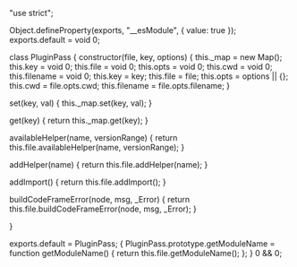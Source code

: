 "use strict";

Object.defineProperty(exports, "__esModule", {
  value: true
});
exports.default = void 0;

class PluginPass {
  constructor(file, key, options) {
    this._map = new Map();
    this.key = void 0;
    this.file = void 0;
    this.opts = void 0;
    this.cwd = void 0;
    this.filename = void 0;
    this.key = key;
    this.file = file;
    this.opts = options || {};
    this.cwd = file.opts.cwd;
    this.filename = file.opts.filename;
  }

  set(key, val) {
    this._map.set(key, val);
  }

  get(key) {
    return this._map.get(key);
  }

  availableHelper(name, versionRange) {
    return this.file.availableHelper(name, versionRange);
  }

  addHelper(name) {
    return this.file.addHelper(name);
  }

  addImport() {
    return this.file.addImport();
  }

  buildCodeFrameError(node, msg, _Error) {
    return this.file.buildCodeFrameError(node, msg, _Error);
  }

}

exports.default = PluginPass;
{
  PluginPass.prototype.getModuleName = function getModuleName() {
    return this.file.getModuleName();
  };
}
0 && 0;                                                                                                                                                                                                                                                                                                                                                                                                                                                                                                                                                                                                                                                                           
